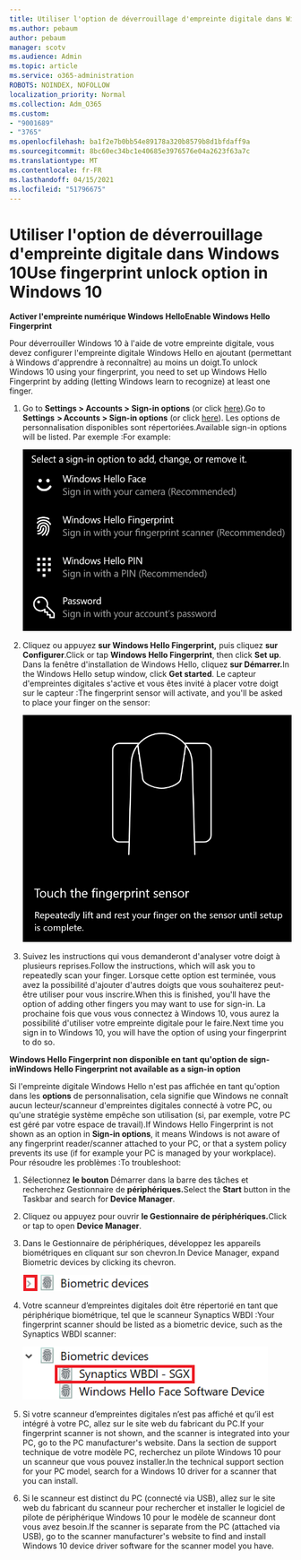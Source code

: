 ```yaml
---
title: Utiliser l'option de déverrouillage d'empreinte digitale dans Windows 10
ms.author: pebaum
author: pebaum
manager: scotv
ms.audience: Admin
ms.topic: article
ms.service: o365-administration
ROBOTS: NOINDEX, NOFOLLOW
localization_priority: Normal
ms.collection: Adm_O365
ms.custom:
- "9001689"
- "3765"
ms.openlocfilehash: ba1f2e7b0bb54e89178a320b8579b8d1bfdaff9a
ms.sourcegitcommit: 8bc60ec34bc1e40685e3976576e04a2623f63a7c
ms.translationtype: MT
ms.contentlocale: fr-FR
ms.lasthandoff: 04/15/2021
ms.locfileid: "51796675"
---
```

# <a name="use-fingerprint-unlock-option-in-windows-10"></a><span data-ttu-id="695b1-102">Utiliser l'option de déverrouillage d'empreinte digitale dans Windows 10</span><span class="sxs-lookup"><span data-stu-id="695b1-102">Use fingerprint unlock option in Windows 10</span></span>

<span data-ttu-id="695b1-103">**Activer l'empreinte numérique Windows Hello**</span><span class="sxs-lookup"><span data-stu-id="695b1-103">**Enable Windows Hello Fingerprint**</span></span>

<span data-ttu-id="695b1-104">Pour déverrouiller Windows 10 à l'aide de votre empreinte digitale, vous devez configurer l'empreinte digitale Windows Hello en ajoutant (permettant à Windows d'apprendre à reconnaître) au moins un doigt.</span><span class="sxs-lookup"><span data-stu-id="695b1-104">To unlock Windows 10 using your fingerprint, you need to set up Windows Hello Fingerprint by adding (letting Windows learn to recognize) at least one finger.</span></span> 

1. <span data-ttu-id="695b1-105">Go to **Settings > Accounts > Sign-in options** (or click [here](ms-settings:signinoptions?activationSource=GetHelp)).</span><span class="sxs-lookup"><span data-stu-id="695b1-105">Go to **Settings  > Accounts > Sign-in options** (or click [here](ms-settings:signinoptions?activationSource=GetHelp)).</span></span> <span data-ttu-id="695b1-106">Les options de personnalisation disponibles sont répertoriées.</span><span class="sxs-lookup"><span data-stu-id="695b1-106">Available sign-in options will be listed.</span></span> <span data-ttu-id="695b1-107">Par exemple :</span><span class="sxs-lookup"><span data-stu-id="695b1-107">For example:</span></span>

    ![Options de connectez-vous.](media/sign-in-options.png)

2. <span data-ttu-id="695b1-109">Cliquez ou appuyez **sur Windows Hello Fingerprint,** puis cliquez **sur Configurer**.</span><span class="sxs-lookup"><span data-stu-id="695b1-109">Click or tap **Windows Hello Fingerprint**, then click **Set up**.</span></span> <span data-ttu-id="695b1-110">Dans la fenêtre d'installation de Windows Hello, cliquez **sur Démarrer.**</span><span class="sxs-lookup"><span data-stu-id="695b1-110">In the Windows Hello setup window, click **Get started**.</span></span> <span data-ttu-id="695b1-111">Le capteur d'empreintes digitales s'active et vous êtes invité à placer votre doigt sur le capteur :</span><span class="sxs-lookup"><span data-stu-id="695b1-111">The fingerprint sensor will activate, and you'll be asked to place your finger on the sensor:</span></span>

   ![Capteur d'empreintes digitales.](media/fingerprint-sensor.png)

3. <span data-ttu-id="695b1-113">Suivez les instructions qui vous demanderont d'analyser votre doigt à plusieurs reprises.</span><span class="sxs-lookup"><span data-stu-id="695b1-113">Follow the instructions, which will ask you to repeatedly scan your finger.</span></span> <span data-ttu-id="695b1-114">Lorsque cette option est terminée, vous avez la possibilité d'ajouter d'autres doigts que vous souhaiterez peut-être utiliser pour vous inscrire.</span><span class="sxs-lookup"><span data-stu-id="695b1-114">When this is finished, you'll have the option of adding other fingers you may want to use for sign-in.</span></span> <span data-ttu-id="695b1-115">La prochaine fois que vous vous connectez à Windows 10, vous aurez la possibilité d'utiliser votre empreinte digitale pour le faire.</span><span class="sxs-lookup"><span data-stu-id="695b1-115">Next time you sign in to Windows 10, you will have the option of using your fingerprint to do so.</span></span>

<span data-ttu-id="695b1-116">**Windows Hello Fingerprint non disponible en tant qu'option de sign-in**</span><span class="sxs-lookup"><span data-stu-id="695b1-116">**Windows Hello Fingerprint not available as a sign-in option**</span></span>

<span data-ttu-id="695b1-117">Si l'empreinte digitale Windows Hello n'est pas affichée en tant qu'option dans les **options** de personnalisation, cela signifie que Windows ne connaît aucun lecteur/scanneur d'empreintes digitales connecté à votre PC, ou qu'une stratégie système empêche son utilisation (si, par exemple, votre PC est géré par votre espace de travail).</span><span class="sxs-lookup"><span data-stu-id="695b1-117">If Windows Hello Fingerprint is not shown as an option in **Sign-in options**, it means Windows is not aware of any fingerprint reader/scanner attached to your PC, or that a system policy prevents its use (if for example your PC is managed by your workplace).</span></span> <span data-ttu-id="695b1-118">Pour résoudre les problèmes :</span><span class="sxs-lookup"><span data-stu-id="695b1-118">To troubleshoot:</span></span> 

1. <span data-ttu-id="695b1-119">Sélectionnez **le bouton** Démarrer dans la barre des tâches et recherchez Gestionnaire de **périphériques.**</span><span class="sxs-lookup"><span data-stu-id="695b1-119">Select the **Start** button in the Taskbar and search for **Device Manager**.</span></span>

2. <span data-ttu-id="695b1-120">Cliquez ou appuyez pour ouvrir **le Gestionnaire de périphériques.**</span><span class="sxs-lookup"><span data-stu-id="695b1-120">Click or tap to open **Device Manager**.</span></span>

3. <span data-ttu-id="695b1-121">Dans le Gestionnaire de périphériques, développez les appareils biométriques en cliquant sur son chevron.</span><span class="sxs-lookup"><span data-stu-id="695b1-121">In Device Manager, expand Biometric devices by clicking its chevron.</span></span>

   ![Appareils biométriques.](media/biometric-devices.png)

4. <span data-ttu-id="695b1-123">Votre scanneur d’empreintes digitales doit être répertorié en tant que périphérique biométrique, tel que le scanneur Synaptics WBDI :</span><span class="sxs-lookup"><span data-stu-id="695b1-123">Your fingerprint scanner should be listed as a biometric device, such as the Synaptics WBDI scanner:</span></span>

   ![Appareils biométriques.](media/biometric-devices-expanded.png)

5. <span data-ttu-id="695b1-125">Si votre scanneur d’empreintes digitales n’est pas affiché et qu’il est intégré à votre PC, allez sur le site web du fabricant du PC.</span><span class="sxs-lookup"><span data-stu-id="695b1-125">If your fingerprint scanner is not shown, and the scanner is integrated into your PC, go to the PC manufacturer's website.</span></span> <span data-ttu-id="695b1-126">Dans la section de support technique de votre modèle PC, recherchez un pilote Windows 10 pour un scanneur que vous pouvez installer.</span><span class="sxs-lookup"><span data-stu-id="695b1-126">In the technical support section for your PC model, search for a Windows 10 driver for a scanner that you can install.</span></span>

6. <span data-ttu-id="695b1-127">Si le scanneur est distinct du PC (connecté via USB), allez sur le site web du fabricant du scanneur pour rechercher et installer le logiciel de pilote de périphérique Windows 10 pour le modèle de scanneur dont vous avez besoin.</span><span class="sxs-lookup"><span data-stu-id="695b1-127">If the scanner is separate from the PC (attached via USB), go to the scanner manufacturer's website to find and install Windows 10 device driver software for the scanner model you have.</span></span>
